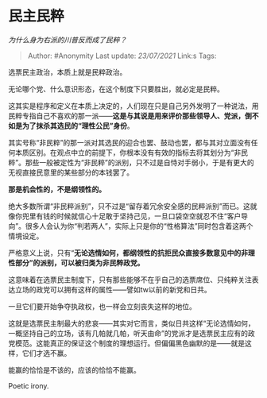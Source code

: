 # 民主民粹
*为什么身为右派的川普反而成了民粹？*

> Author: #Anonymity
> Last update: *23/07/2021* 
> Link:s
> Tags:    



选票民主政治，本质上就是民粹政治。

无论哪个党、什么意识形态，在这个制度下只要胜出，就必定是民粹。

这其实是程序和定义在本质上决定的，人们现在只是自己另外发明了一种说法，用民粹专指自己不喜欢的那一派——**这是与其说是用来评价那些领导人、党派，倒不如是为了抹杀其选民的“理性公民”身份**。

其实号称“非民粹”的那一派对其选民的迎合也罢、鼓动也罢，都与其对立面没有任何本质区别。在观点中立的前提下，你根本没有有效的指标去将其划分为“非民粹”。那些一般被定性为“非民粹”的派别，只不过是自恃对手弱小，于是有更大的无视直接民意里的某些部分的本钱罢了。

**那是机会性的，不是纲领性的。**

绝大多数所谓“非民粹派别”，只不过是“留存着冗余安全感的民粹派别”而已。这就像你兜里有钱的时候就信心十足敢于坚持己见，一旦口袋空空就忍不住“客户导向”。很多人会认为你“判若两人”，实际上只是你的“性格算法”同时包含着这两个情境设定。

严格意义上说，只有“**无论选情如何，都纲领性的抗拒民众直接多数意见中的非理性部分”的派别，可以被归类为非民粹政党。**

这意味着在选票民主制度下，只有那些能够不在乎自己的选票席位、只纯粹关注表达立场的政党可以拥有这样的属性——譬如tw以前的新党和日共。

一旦它们要开始争夺执政权，也一样会立刻丧失这样的地位。

这就是选票民主制最大的悲哀——其实对它而言，类似日共这样“无论选情如何，一概坚持自己的立场，该有几帕就几帕，听天由命”的党派才是选票民主应有的政党模范。这能真正的保证这个制度的理想运行。但偏偏黑色幽默的是——就是这样，它们才选不赢。

能赢的恰恰是不该的，应该的恰恰不能赢。

Poetic irony.



